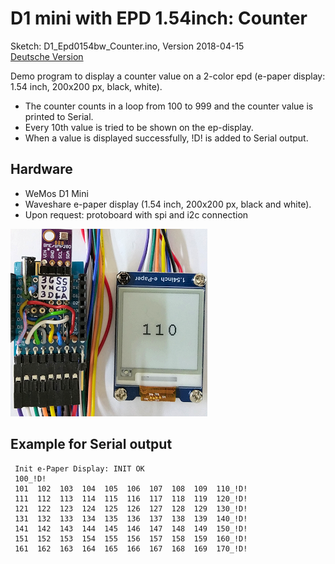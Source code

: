 # D1 mini with EPD 1.54inch: Counter
Sketch: D1_Epd0154bw_Counter.ino, Version 2018-04-15   
[Deutsche Version](./LIESMICH.md "Deutsche Version")   

Demo program to display a counter value on a 2-color epd (e-paper display: 1.54 inch, 200x200 px, black, white).
* The counter counts in a loop from 100 to 999 and the counter value is printed to Serial.
* Every 10th value is tried to be shown on the ep-display.
* When a value is displayed successfully, !D! is added to Serial output.

## Hardware
* WeMos D1 Mini
* Waveshare e-paper display (1.54 inch, 200x200 px, black and white).  
* Upon request: protoboard with spi and i2c connection

![D1 epd0154bw Counter](./images/D1_Epd0154bw_counter.png "D1mini mit ePaper display 1,54inch Counter")   

## Example for Serial output

```
 Init e-Paper Display: INIT OK
 100_!D!
 101  102  103  104  105  106  107  108  109  110_!D!
 111  112  113  114  115  116  117  118  119  120_!D!
 121  122  123  124  125  126  127  128  129  130_!D!
 131  132  133  134  135  136  137  138  139  140_!D!
 141  142  143  144  145  146  147  148  149  150_!D!
 151  152  153  154  155  156  157  158  159  160_!D!
 161  162  163  164  165  166  167  168  169  170_!D!
```   

